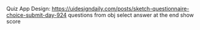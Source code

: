 Quiz App
Design: https://uidesigndaily.com/posts/sketch-questionnaire-choice-submit-day-924
questions from obj
select answer
at the end show score
